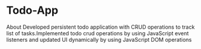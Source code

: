 # Todo-App
About Developed persistent todo application with CRUD operations to track list of tasks.Implemented todo crud operations by using JavaScript event listeners and updated UI dynamically by using JavaScript DOM operations
